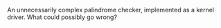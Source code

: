 An unnecessarily complex palindrome checker, implemented as a kernel driver. What could possibly go wrong?
